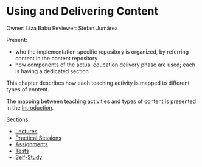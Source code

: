 # Using and Delivering Content

Owner: Liza Babu
Reviewer: Ștefan Jumărea

Present:

- who the implementation specific repository is organized, by referring content in the content repository
- how components of the actual education delivery phase are used;
  each is having a dedicated section

This chapter describes how each teaching activity is mapped to different types of content.

The mapping between teaching activities and types of content is presented in the [Introduction](../../../landing-page/read.md).

Sections:

- [Lectures](../../lectures/reading/read.md)
- [Practical Sessions](../../practical-sessions/reading/read.md)
- [Assignments](../../assignments/reading/read.md)
- [Tests](../../tests/reading/read.md)
- [Self-Study](../../self-study/reading/read.md)
